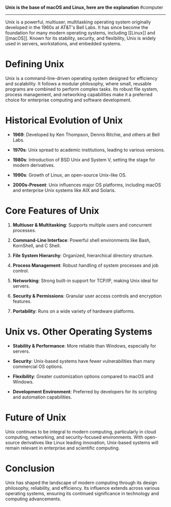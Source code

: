 **Unix is the base of macOS and Linux, here are  the explanation**
#computer 

---
Unix is a powerful, multiuser, multitasking operating system originally developed in the 1960s at AT&T's Bell Labs. It has since become the foundation for many modern operating systems, including [[Linux]] and [[macOS]]. Known for its stability, security, and flexibility, Unix is widely used in servers, workstations, and embedded systems.

# Defining Unix

Unix is a command-line-driven operating system designed for efficiency and scalability. It follows a modular philosophy, where small, reusable programs are combined to perform complex tasks. Its robust file system, process management, and networking capabilities make it a preferred choice for enterprise computing and software development.

# Historical Evolution of Unix

- **1969**: Developed by Ken Thompson, Dennis Ritchie, and others at Bell Labs.
    
- **1970s**: Unix spread to academic institutions, leading to various versions.
    
- **1980s**: Introduction of BSD Unix and System V, setting the stage for modern derivatives.
    
- **1990s**: Growth of Linux, an open-source Unix-like OS.
    
- **2000s-Present**: Unix influences major OS platforms, including macOS and enterprise Unix systems like AIX and Solaris.
    

# Core Features of Unix

1. **Multiuser & Multitasking**: Supports multiple users and concurrent processes.
    
2. **Command-Line Interface**: Powerful shell environments like Bash, KornShell, and C Shell.
    
3. **File System Hierarchy**: Organized, hierarchical directory structure.
    
4. **Process Management**: Robust handling of system processes and job control.
    
5. **Networking**: Strong built-in support for TCP/IP, making Unix ideal for servers.
    
6. **Security & Permissions**: Granular user access controls and encryption features.
    
7. **Portability**: Runs on a wide variety of hardware platforms.
    

# Unix vs. Other Operating Systems

- **Stability & Performance**: More reliable than Windows, especially for servers.
    
- **Security**: Unix-based systems have fewer vulnerabilities than many commercial OS options.
    
- **Flexibility**: Greater customization options compared to macOS and Windows.
    
- **Development Environment**: Preferred by developers for its scripting and automation capabilities.
    

# Future of Unix

Unix continues to be integral to modern computing, particularly in cloud computing, networking, and security-focused environments. With open-source derivatives like Linux leading innovation, Unix-based systems will remain relevant in enterprise and scientific computing.

# Conclusion

Unix has shaped the landscape of modern computing through its design philosophy, reliability, and efficiency. Its influence extends across various operating systems, ensuring its continued significance in technology and computing advancements.